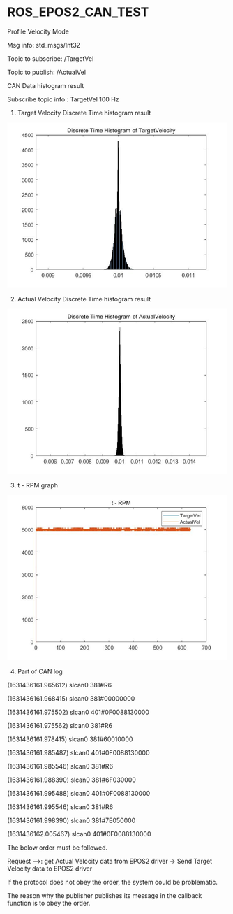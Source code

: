 # ROS_EPOS2_CAN_TEST
Profile Velocity Mode

Msg info: std_msgs/Int32

Topic to subscribe: /TargetVel

Topic to publish: /ActualVel

CAN Data histogram result

Subscribe topic info : TargetVel 100 Hz

1. Target Velocity Discrete Time histogram result
<img src="epos2_test/picture/histogram_TargetVel.jpg">

2. Actual Velocity Discrete Time histogram result
<img src="epos2_test/picture/histogram_ActualVel.jpg">

3. t - RPM graph
<img src="epos2_test/picture/t_RPM.jpg">

4. Part of CAN log

(1631436161.965612) slcan0 381#R6

(1631436161.968415) slcan0 381#00000000

(1631436161.975502) slcan0 401#0F0088130000

(1631436161.975562) slcan0 381#R6

(1631436161.978415) slcan0 381#60010000

(1631436161.985487) slcan0 401#0F0088130000

(1631436161.985546) slcan0 381#R6

(1631436161.988390) slcan0 381#6F030000

(1631436161.995488) slcan0 401#0F0088130000

(1631436161.995546) slcan0 381#R6

(1631436161.998390) slcan0 381#7E050000

(1631436162.005467) slcan0 401#0F0088130000

The below order must be followed.

Request -->: get Actual Velocity data from EPOS2 driver -> Send Target Velocity data to EPOS2 driver

If the protocol does not obey the order, the system could be problematic.

The reason why the publisher publishes its message in the callback function is to obey the order.
